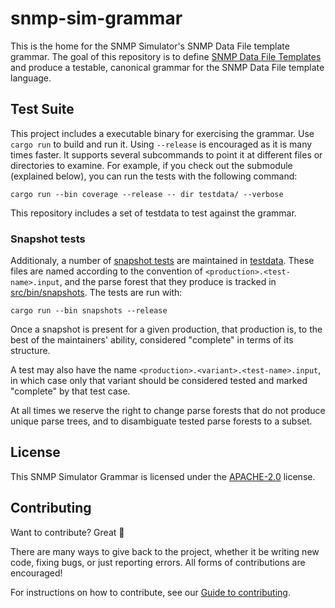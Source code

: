 # snmp-sim-grammar

This is the home for the SNMP Simulator's SNMP Data File template grammar. The goal of this repository is to define [SNMP Data File Templates](https://docs.google.com/document/d/1hYdvWZjQyETBO7NTqr9L-Bv6WnQ5vSaO3Npf2StydMo/edit#heading=h.3p0q3uenu6fy) and produce a testable, canonical grammar for the SNMP Data File template language.

## Test Suite

This project includes a executable binary for exercising the grammar. Use
`cargo run` to build and run it. Using `--release` is encouraged as it is many
times faster. It supports several subcommands to point it at different files
or directories to examine. For example, if you check out the submodule
(explained below), you can run the tests with the following command:

    cargo run --bin coverage --release -- dir testdata/ --verbose

This repository includes a set of testdata to test against the grammar.

### Snapshot tests

Additionaly, a number of [snapshot tests](https://docs.rs/insta/*/insta/#how-it-operates)
are maintained in [testdata](testdata). These files are named according to the
convention of `<production>.<test-name>.input`, and the parse forest that they
produce is tracked in [src/bin/snapshots](src/bin/snapshots). The tests are run with:

    cargo run --bin snapshots --release

Once a snapshot is present for a given production, that production is,
to the best of the maintainers' ability, considered "complete"
in terms of its structure.

A test may also have the name `<production>.<variant>.<test-name>.input`,
in which case only that variant should be considered tested and marked
"complete" by that test case.

At all times we reserve the right to change parse forests that do not produce
unique parse trees, and to disambiguate tested parse forests to a subset.

## License

This SNMP Simulator Grammar is licensed under the [APACHE-2.0](https://www.apache.org/licenses/LICENSE-2.0) license.

## Contributing

Want to contribute? Great 🎉

There are many ways to give back to the project, whether it be writing new code, fixing bugs, or just reporting errors. All forms of contributions are encouraged!

For instructions on how to contribute, see our [Guide to contributing](https://github.com/sonalake/snmp-sim-rust/blob/main/CONTRIBUTING.md).
